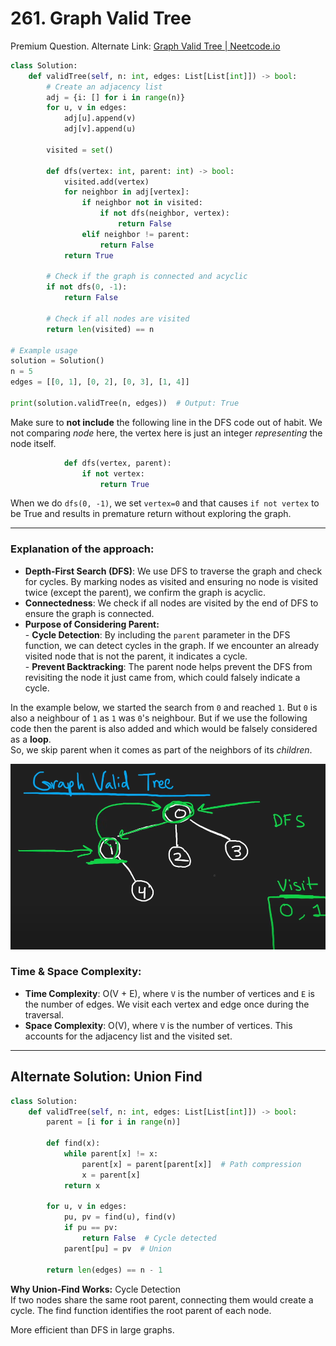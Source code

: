 # 261. Graph Valid Tree

Premium Question. Alternate Link: [Graph Valid Tree | Neetcode.io](https://neetcode.io/problems/valid-tree)    

```python
class Solution:
    def validTree(self, n: int, edges: List[List[int]]) -> bool:
        # Create an adjacency list
        adj = {i: [] for i in range(n)}
        for u, v in edges:
            adj[u].append(v)
            adj[v].append(u)

        visited = set()

        def dfs(vertex: int, parent: int) -> bool:
            visited.add(vertex)
            for neighbor in adj[vertex]:
                if neighbor not in visited:
                    if not dfs(neighbor, vertex):
                        return False
                elif neighbor != parent:
                    return False
            return True

        # Check if the graph is connected and acyclic
        if not dfs(0, -1):
            return False

        # Check if all nodes are visited
        return len(visited) == n

# Example usage
solution = Solution()
n = 5
edges = [[0, 1], [0, 2], [0, 3], [1, 4]]

print(solution.validTree(n, edges))  # Output: True
```

Make sure to **not include** the following line in the DFS code out of habit.
We not comparing *node* here, the vertex here is just an integer *representing*
the node itself.    

```python
            def dfs(vertex, parent):
                if not vertex:
                    return True
```
When we do `dfs(0, -1)`, we set `vertex=0` and that causes `if not vertex` 
to be True and results in premature return without exploring the graph.    

---

### Explanation of the approach:
- **Depth-First Search (DFS)**: We use DFS to traverse the graph and check for cycles. By marking nodes as visited and ensuring no node is visited twice (except the parent), we confirm the graph is acyclic.
- **Connectedness**: We check if all nodes are visited by the end of DFS to ensure the graph is connected.
-  **Purpose of Considering Parent:**       
        - **Cycle Detection**: By including the `parent` parameter in the DFS function, we can detect cycles in the graph. If we encounter an already visited node that is not the parent, it indicates a cycle.       
        - **Prevent Backtracking**: The parent node helps prevent the DFS from revisiting the node it just came from, which could falsely indicate a cycle.

In the example below, we started the search from `0` and reached `1`. But `0` is also a neighbour of `1` as `1` was `0`'s neighbour. But if we use the following code then the parent is also added and which would be falsely considered as a **loop**.   
So, we skip parent when it comes as part of the neighbors of its *children*.

![Tree loop check](images/0261.graph_valid_tree-image.png)



### Time & Space Complexity:
- **Time Complexity**: O(V + E), where `V` is the number of vertices and `E` is the number of edges. We visit each vertex and edge once during the traversal.
- **Space Complexity**: O(V), where `V` is the number of vertices. This accounts for the adjacency list and the visited set.

---

## Alternate Solution: Union Find

```python
class Solution:
    def validTree(self, n: int, edges: List[List[int]]) -> bool:
        parent = [i for i in range(n)]

        def find(x):
            while parent[x] != x:
                parent[x] = parent[parent[x]]  # Path compression
                x = parent[x]
            return x

        for u, v in edges:
            pu, pv = find(u), find(v)
            if pu == pv:
                return False  # Cycle detected
            parent[pu] = pv  # Union

        return len(edges) == n - 1
```

**Why Union-Find Works:** Cycle Detection   
If two nodes share the same root parent, connecting them would create a cycle.
The find function identifies the root parent of each node.

More efficient than DFS in large graphs.